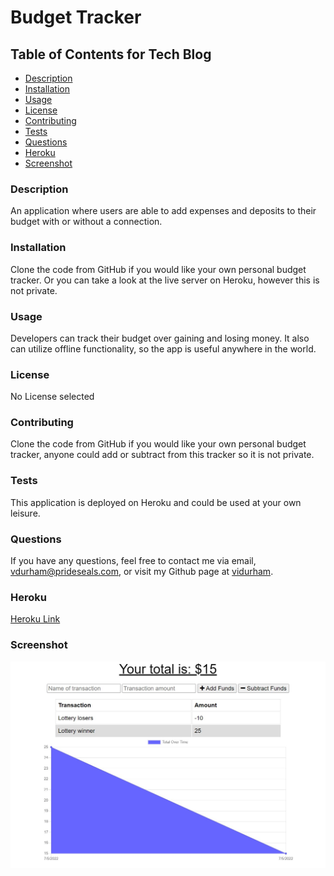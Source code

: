 # Budget Tracker


## Table of Contents for Tech Blog
- [Description](#description)
- [Installation](#installation)
- [Usage](#usage)
- [License](#license)
- [Contributing](#contributing)
- [Tests](#tests)
- [Questions](#questions)
- [Heroku](#heroku)
- [Screenshot](#screenshot)

### Description
An application where users are able to add expenses and deposits to their budget with or without a connection.

### Installation
Clone the code from GitHub if you would like your own personal budget tracker. Or you can take a look at the live server on Heroku, however this is not private.

### Usage
Developers can track their budget over gaining and losing money. It also can utilize offline functionality, so the app is useful anywhere in the world.

### License

No License selected

### Contributing
Clone the code from GitHub if you would like your own personal budget tracker, anyone could add or subtract from this tracker so it is not private.

### Tests
This application is deployed on Heroku and could be used at your own leisure.

### Questions
If you have any questions, feel free to contact me via email, vdurham@prideseals.com, or visit my Github page at [vidurham](https://github.com/vidurham).

### Heroku
[Heroku Link](https://budget-tracker-2244.herokuapp.com/)

### Screenshot
![Screenshot of Budget Tracker App](./public/images/budget-tracker.jpg)